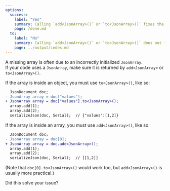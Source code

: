 ```yaml
---
options:
  success:
    label: "Yes"
    summary: Calling `add<JsonArray>()` or `to<JsonArray>()` fixes the issue
    page: /done.md
  to:
    label: "No"
    summary: Calling `add<JsonArray>()` or `to<JsonArray>()` does not fix the issue
    page: ../output/index.md
---
```


A missing array is often due to an incorrectly initialized `JsonArray`.  
If your code uses a `JsonArray`, make sure it is returned by `add<JsonArray>` or `to<JsonArray>()`.

If the array is inside an object, you must use `to<JsonArray>()`, like so:

```diff
  JsonDocument doc;
- JsonArray array = doc["values"];
+ JsonArray array = doc["values"].to<JsonArray>();
  array.add(1);
  array.add(2);
  serializeJson(doc, Serial);  // {"values":[1,2]}
```

If the array is inside an array, you must use `add<JsonArray>()`, like so:

```diff
  JsonDocument doc;
- JsonArray array = doc[0];
+ JsonArray array = doc.add<JsonArray>();
  array.add(1);
  array.add(2);
  serializeJson(doc, Serial);  // [[1,2]]
```

(Note that `doc[0].to<JsonArray>()` would work too, but `add<JsonArray>()` is usually more practical.)

Did this solve your issue?
